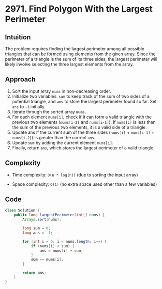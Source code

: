# 2971. Find Polygon With the Largest Perimeter

## Intuition

The problem requires finding the largest perimeter among all possible triangles that can be formed using elements from the given array. Since the perimeter of a triangle is the sum of its three sides, the largest perimeter will likely involve selecting the three largest elements from the array.

## Approach

1. Sort the input array `nums` in non-decreasing order.
2. Initialize two variables: `sum` to keep track of the sum of two sides of a potential triangle, and `ans` to store the largest perimeter found so far. Set `ans` to `-1` initially.
3. Iterate through the sorted array `nums`.
4. For each element `nums[i]`, check if it can form a valid triangle with the previous two elements (`nums[i-2]` and `nums[i-1]`). If `nums[i]` is less than the sum of the previous two elements, it is a valid side of a triangle.
5. Update ans if the current sum of the three sides (`nums[i]` + `nums[i-1]` + `nums[i-2]`) is greater than the current `ans`.
6. Update `sum` by adding the current element `nums[i]`.
7. Finally, return `ans`, which stores the largest perimeter of a valid triangle.

## Complexity

- Time complexity: `O(n * log(n))` (due to sorting the input array)

- Space complexity: `O(1)` (no extra space used other than a few variables)

## Code

```java
class Solution {
    public long largestPerimeter(int[] nums) {
        Arrays.sort(nums);

        long sum = 0;
        long ans = -1;

        for (int i = 0; i < nums.length; i++) {
            if (nums[i] < sum) {
                ans = nums[i] + sum;
            }
            sum += nums[i];
        }

        return ans;
    }
}
```
